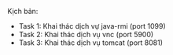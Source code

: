 Kịch bản:
- Task 1: Khai thác dịch vự java-rmi (port 1099)
- Task 2: Khai thác dịch vụ vnc (port 5900)
- Task 3: Khai thác dịch vụ tomcat (port 8081)
